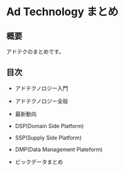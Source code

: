 #  Ad Technology まとめ

## 概要
アドテクのまとめです。

## 目次

* アドテクノロジー入門
* アドテクノロジー全般
* 最新動向
* DSP(Domain Side Platform)
* SSP(Supply Side Platform)
* DMP(Data Management Plateform)

* ビックデータまとめ



